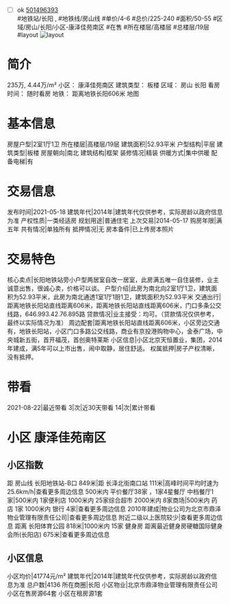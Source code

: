 - [ ] ok [501496393](https://bj.5i5j.com/ershoufang/501496393.html)  
 #地铁站/长阳 ,  #地铁线/房山线
#单价/4-6 #总价/225-240 #面积/50-55   #区域/房山/长阳/小区-康泽佳苑南区 #在售 #所在楼层/高楼层 #总楼层/19层 #layout 
![layout](http://image2a.5i5j.com/scm/HOUSE_CUSTOMER/91b5875f363b4ac5b0f071d814679afa.jpg_P5.jpg) 
# 简介 
 235万,  4.44万/m² 
小区： 康泽佳苑南区
建筑类型： 板楼
区域： 房山 长阳
看房时间： 随时看房
地铁： 距离地铁长阳606米 地图
# 基本信息 
 房屋户型|2室1厅1卫
所在楼层|高楼层/19层
建筑面积|52.93平米
户型结构|平层
建筑类型|板楼
房屋朝向|南北
建筑结构|框架
装修情况|精装
供暖方式|集中供暖
配备电梯|有
# 交易信息 
 发布时间|2021-05-18
建筑年代|2014年|建筑年代仅供参考，实际房龄以政府信息为准
产权性质|一类经适房
规划用途|普通住宅
上次交易|2014-05-17
购房年限|满五年
共有情况|单独所有
抵押情况|无
房本备件|已上传房本照片
# 交易特色 
 核心卖点|长阳地铁站旁小户型两居室自改一居室，此房满五唯一自住装修，业主诚意出售，很诚心卖，价格可以谈。
户型介绍|此房为南北向2室1厅1卫，建筑面积为52.93平米，此房为南北通透1室1厅1厨1卫，建筑面积为52.93平米
交通出行|距离地铁长阳站直线距离606米，距离地铁长阳站直线距离606米，门口多条公交线路，646.993.42.76.895路
贷款情况|业主接受：均可。（贷款情况仅供参考，最终以实际情况为准）
周边配套|距离地铁长阳站直线距离606米，小区旁边交通有，地铁长阳站，小区门口多路公交线路，商业有京投港购物中心，金泰广场，中央城新五街，首开福茂，首创奥特莱斯
小区信息|小区北京天恒置业，集团，2014年建成，满5年可以上市出售，闹中取静，居住舒适。
权属抵押|房子产权清晰，没有抵押。
# 带看 
 2021-08-22|最近带看	 3|次|近30天带看	 14|次|累计带看
# 小区 康泽佳苑南区
## 小区指数 
 距 房山线 长阳地铁站-B口 849米|距 长泽北街南口站 111米|高峰时间平均时速为25.6km/h|查看更多周边信息
500米内 平价餐厅38家 ，1家4星餐厅
中档餐厅1家|500米内 1家便利店
1000米内 25家综合超市
2000米内 8家商场|500米内 药店 1家
1000米内 银行 4家|查看更多周边信息
2010年建成|物业公司为北京市鼎泽物业管理有限责任公司|查看更多周边信息
附近二级以上医院较少|查看更多周边信息
距离 长阳体育公园 818米|1000米内 15家 健身房
距离最近健身房硬糖国际健身会所(长阳店) 675米|查看更多周边信息
## 小区信息 
 小区均价|41774元/m²
建筑年代|2014年|建筑年代仅供参考，实际房龄以政府信息为准
总户数|4136
所在商圈|长阳
小区物业|北京市鼎泽物业管理有限责任公司
小区在售房源64套
小区在租房源1套
